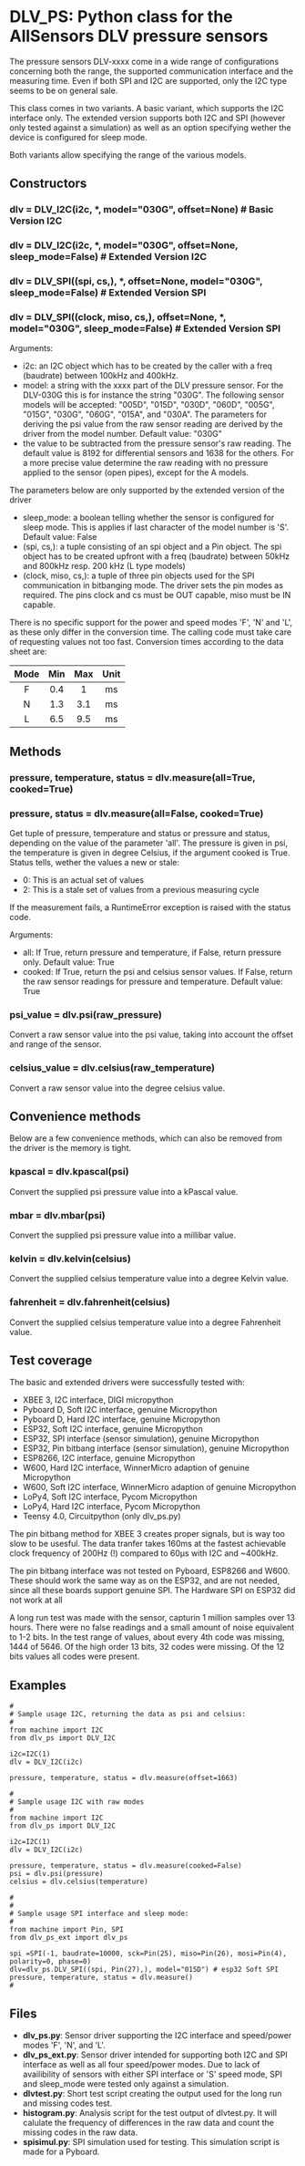 # DLV_PS: Python class for the AllSensors DLV pressure sensors

The pressure sensors DLV-xxxx come in a wide range of configurations concerning
both the range, the supported communication interface and the measuring time.
Even if both SPI and I2C are supported, only the I2C type seems to be on general sale.

This class comes in two variants. A basic variant, which supports
the I2C interface only. The extended version supports both I2C and SPI 
(however only tested against a simulation) as well as an option 
specifying wether the device is configured for sleep mode.

Both variants allow specifying the range of the various models.

## **Constructors**

### **dlv = DLV_I2C(i2c, \*, model="030G", offset=None) # Basic Version I2C**
### **dlv = DLV_I2C(i2c, \*, model="030G", offset=None, sleep_mode=False) # Extended Version I2C**
### **dlv = DLV_SPI((spi, cs,), \*, offset=None, model="030G", sleep_mode=False) # Extended Version SPI**
### **dlv = DLV_SPI((clock, miso, cs,), offset=None, \*, model="030G", sleep_mode=False) # Extended Version SPI**

Arguments: 

- i2c: an I2C object which has to be created by the caller with a freq (baudrate) between 100kHz and 400kHz. 
- model: a string with the xxxx part of the DLV pressure sensor. For the DLV-030G 
this is for instance the string "030G". The following sensor models will be
accepted: "005D", "015D", "030D", "060D", "005G", "015G", "030G", "060G",
"015A", and "030A". The parameters for deriving the psi value from the
raw sensor reading are derived by the driver from the model number. Default value: "030G" 
- the value to be subtracted from the pressure sensor's raw reading. The default value
is 8192 for differential sensors and 1638 for the others. For a more precise value
determine the raw reading with no pressure applied to the sensor (open pipes), except 
for the A models.

The parameters below are only supported by the extended version of the driver 

- sleep_mode: a boolean telling whether the sensor is configured for 
sleep mode. This is applies if last character of the model number is 'S'. Default value: False
- (spi, cs,): a tuple consisting of an spi object and a Pin object. The spi
object has to be created upfront with a freq (baudrate) between 50kHz and 800kHz resp. 200 kHz (L type models)
- (clock, miso, cs,): a tuple of three pin objects used for the SPI communication
in bitbanging mode. The driver sets the pin modes as required. 
The pins clock and cs must be OUT capable, miso must be IN capable. 

There is no specific support for the power and speed modes 'F', 'N' and 'L',
as these only differ in the conversion time. The calling code must take care
of requesting values not too fast. Conversion times according to the data sheet are:

|Mode|Min|Max|Unit|
|:---:|:---:|:---:|:---:|
|F|0.4|1|ms|
|N|1.3|3.1|ms|
|L|6.5|9.5|ms|  


## **Methods**

### **pressure, temperature, status = dlv.measure(all=True, cooked=True)**
### **pressure, status = dlv.measure(all=False, cooked=True)**

Get tuple of pressure, temperature and status or pressure and status, depending
on the value of the parameter 'all'. The pressure is given in psi, the temperature is
given in degree Celsius, if the argument cooked is True. Status tells,
wether the values a new or stale:

- 0: This is an actual set of values
- 2: This is a stale set of values from a previous measuring cycle

If the measurement fails, a RuntimeError exception is raised with the status code. 

Arguments: 

- all: If True, return pressure and temperature, if False, return pressure only. Default value: True
- cooked: If True, return the psi and celsius sensor values. If False, return the raw sensor readings for pressure and temperature. Default value: True

### **psi_value = dlv.psi(raw_pressure)**

Convert a raw sensor value into the psi value, taking into account the offset and range of the sensor.
    
### **celsius_value = dlv.celsius(raw_temperature)**

Convert a raw sensor value into the degree celsius value.


## **Convenience methods**

Below are a few convenience methods, which can also be removed from the
driver is the memory is tight.

### **kpascal = dlv.kpascal(psi)**

Convert the supplied psi pressure value into a kPascal value.

### **mbar = dlv.mbar(psi)**

Convert the supplied psi pressure value into a millibar value.

### **kelvin = dlv.kelvin(celsius)**

Convert the supplied celsius temperature value into a degree Kelvin value.

### **fahrenheit = dlv.fahrenheit(celsius)**

Convert the supplied celsius temperature value into a degree Fahrenheit value.

## **Test coverage**

The basic and extended drivers were successfully tested with:

- XBEE 3, I2C interface, DIGI micropython
- Pyboard D, Soft I2C interface, genuine Micropython
- Pyboard D, Hard I2C interface, genuine Micropython
- ESP32, Soft I2C interface, genuine Micropython
- ESP32, SPI interface (sensor simulation), genuine Micropython
- ESP32, Pin bitbang interface (sensor simulation), genuine Micropython
- ESP8266, I2C interface, genuine Micropython
- W600, Hard I2C interface, WinnerMicro adaption of genuine Micropython
- W600, Soft I2C interface, WinnerMicro adaption of genuine Micropython
- LoPy4, Soft I2C interface, Pycom Micropython
- LoPy4, Hard I2C interface, Pycom Micropython
- Teensy 4.0, Circuitpython (only dlv_ps.py)

The pin bitbang method for XBEE 3 creates proper signals, but is way too slow to
be usesful. The data tranfer takes 160ms at the fastest achievable clock frequency
of 200Hz (!) compared to 60µs with I2C and ~400kHz.

The pin bitbang interface was not tested on Pyboard, ESP8266 and W600. These should
work the same way as on the ESP32, and are not needed, since all these boards support
genuine SPI. The Hardware SPI on ESP32 did not work at all

A long run test was made with the sensor, capturin 1 million samples over 13 hours. There
were no false readings and a small amount of noise equivalent to 1-2 bits. In the test
range of values, about every 4th code was missing, 1444 of 5646. Of the
high order 13 bits, 32 codes were missing. Of the 12 bits values all codes were present.




## **Examples**

```
#
# Sample usage I2C, returning the data as psi and celsius:
#
from machine import I2C
from dlv_ps import DLV_I2C

i2c=I2C(1)
dlv = DLV_I2C(i2c)

pressure, temperature, status = dlv.measure(offset=1663)
```

```
#
# Sample usage I2C with raw modes
#
from machine import I2C
from dlv_ps import DLV_I2C

i2c=I2C(1)
dlv = DLV_I2C(i2c)

pressure, temperature, status = dlv.measure(cooked=False)
psi = dlv.psi(pressure)
celsius = dlv.celsius(temperature)
```

```
#
#
# Sample usage SPI interface and sleep mode:
#
from machine import Pin, SPI
from dlv_ps_ext import dlv_ps

spi =SPI(-1, baudrate=10000, sck=Pin(25), miso=Pin(26), mosi=Pin(4), polarity=0, phase=0)
dlv=dlv_ps.DLV_SPI((spi, Pin(27),), model="015D") # esp32 Soft SPI
pressure, temperature, status = dlv.measure()
#
```

## **Files**

- **dlv_ps.py**: Sensor driver supporting the I2C interface and speed/power modes 'F', 'N', and 'L'.
- **dlv_ps_ext.py**: Sensor driver intended for supporting both I2C and SPI interface as well as all four speed/power modes. Due to lack of availibility of sensors with either SPI interface or 'S' speed mode, SPI and sleep_mode were tested only against a simulation.
- **dlvtest.py**: Short test script creating the output used for the long run and missing codes test.
- **histogram.py**: Analysis script for the test output of dlvtest.py. It will calulate the frequency of differences in the raw data and count the missing codes in the raw data.
- **spisimul.py**: SPI simulation used for testing. This simulation script 
is made for a Pyboard.
